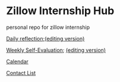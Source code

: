 # Zillow Internship Hub
personal repo for zillow internship

[Daily reflection](https://docs.google.com/forms/d/e/1FAIpQLSdpIHwxv7VOSMtCEJW9aq8Tx5MsaAoLnQP7W-L3Hy8jdxRCcw/viewform);[(editing version)](https://docs.google.com/forms/d/1vJbVYEO7b5ZsUfEWJLU4n1eC4388pxcMjhSA31nUV0M/edit)

[Weekly Self-Evaluation](https://docs.google.com/forms/d/e/1FAIpQLSevIBLYuKI5Xf6Qz9o4IMlsVp_jSfkaEGghisyfWOmvtOPDDA/viewform);
[(editing version)](https://docs.google.com/forms/d/1501H8-X2j1HPBTQjju-7JX6gHmhg8G1j1Faua-Pykck/edit)

[Calendar](https://github.com/Qlwentt/zillow-internship-hub/blob/master/calendar.md)

[Contact List](https://github.com/Qlwentt/zillow-internship-hub/blob/master/contact-list.md)

